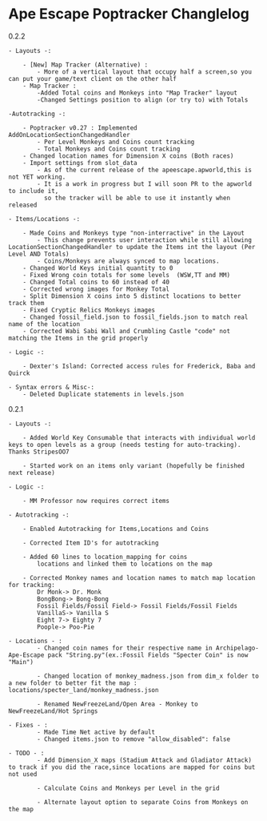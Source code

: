 # Ape Escape Poptracker Changlelog

0.2.2

    - Layouts -:

	    - [New] Map Tracker (Alternative) :
            - More of a vertical layout that occupy half a screen,so you can put your game/text client on the other half
        - Map Tracker : 
            -Added Total coins and Monkeys into "Map Tracker" layout
            -Changed Settings position to align (or try to) with Totals

    -Autotracking -:

	    - Poptracker v0.27 : Implemented AddOnLocationSectionChangedHandler
            - Per Level Monkeys and Coins count tracking
            - Total Monkeys and Coins count tracking
	    - Changed location names for Dimension X coins (Both races)
        - Import settings from slot_data
            - As of the current release of the apeescape.apworld,this is not YET working. 
            - It is a work in progress but I will soon PR to the apworld to include it,
              so the tracker will be able to use it instantly when released

    - Items/Locations -:

	    - Made Coins and Monkeys type "non-interractive" in the Layout
            - This change prevents user interaction while still allowing LocationSectionChangedHandler to update the Items int the layout (Per Level AND Totals)
            - Coins/Monkeys are always synced to map locations.
        - Changed World Keys initial quantity to 0
	    - Fixed Wrong coin totals for some levels  (WSW,TT and MM)
	    - Changed Total coins to 60 instead of 40
	    - Corrected wrong images for Monkey Total
	    - Split Dimension X coins into 5 distinct locations to better track them
	    - Fixed Cryptic Relics Monkeys images
	    - Changed fossil_field.json to fossil_fields.json to match real name of the location
	    - Corrected Wabi Sabi Wall and Crumbling Castle "code" not matching the Items in the grid properly
	
    - Logic -:

        - Dexter's Island: Corrected access rules for Frederick, Baba and Quirck

    - Syntax errors & Misc-:
        - Deleted Duplicate statements in levels.json

0.2.1

    - Layouts -:
    
        - Added World Key Consumable that interacts with individual world keys to open levels as a group (needs testing for auto-tracking). Thanks StripesOO7

        - Started work on an items only variant (hopefully be finished next release)

    - Logic -:

        - MM Professor now requires correct items
    
    - Autotracking -:

        - Enabled Autotracking for Items,Locations and Coins

        - Corrected Item ID's for autotracking

        - Added 60 lines to location_mapping for coins 
            locations and linked them to locations on the map

        - Corrected Monkey names and location names to match map location for tracking: 
            Dr Monk-> Dr. Monk
            BongBong-> Bong-Bong
            Fossil Fields/Fossil Field-> Fossil Fields/Fossil Fields
            VanillaS-> Vanilla S
            Eight 7-> Eighty 7
            Poople-> Poo-Pie

    - Locations - :
            - Changed coin names for their respective name in Archipelago-Ape-Escape pack "String.py"(ex.:Fossil Fields "Specter Coin" is now "Main") 

            - Changed location of monkey_madness.json from dim_x folder to a new folder to better fit the map : locations/specter_land/monkey_madness.json

            - Renamed NewFreezeLand/Open Area - Monkey to NewFreezeLand/Hot Springs

    - Fixes - :
            - Made Time Net active by default
            - Changed items.json to remove "allow_disabled": false

    - TODO - :
            - Add Dimension_X maps (Stadium Attack and Gladiator Attack) to track if you did the race,since locations are mapped for coins but not used

            - Calculate Coins and Monkeys per Level in the grid

            - Alternate layout option to separate Coins from Monkeys on the map
